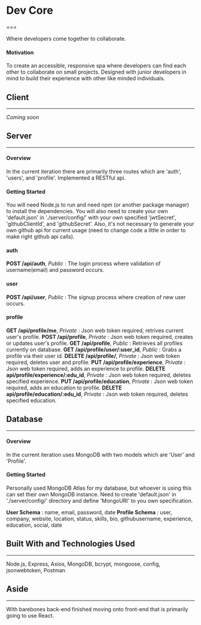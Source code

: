 # Dev Core

===

Where developers come together to collaborate.

#### Motivation

To create an accessible, responsive spa where developers can find each other to collaborate on small projects. Designed with junior developers in mind to build their experience with other like minded individuals.

## Client

---

_Coming soon_

## Server

---

#### Overview

In the current iteration there are primarily three routes which are 'auth', 'users', and 'profile'. Implemented a RESTful api.

#### Getting Started

You will need Node.js to run and need npm (or another package manager) to install the dependencies. You will also need to create your own 'default.json' in './server/config/' with your own specified 'jwtSecret', 'githubClientId', and 'githubSecret'. Also, it's not necessary to generate your own github api for current usage (need to change code a little in order to make right github api calls).

#### auth

**POST /api/auth**, _Public_ : The login process where validation of username(email) and password occurs.

#### user

**POST /api/user**, _Public_ : The signup process where creation of new user occurs.

#### profile

**GET /api/profile/me**, _Private_ : Json web token required, retrives current user's profile.
**POST /api/profile**, _Private_ : Json web token required, creates or updates user's profile.
**GET /api/profile**, _Public_ : Retrieves all profiles currently on database.
**GET /api/profile/user/:user_id**, _Public_ : Grabs a profile via their user id.
**DELETE /api/profile/**, _Private_ : Json web token required, deletes user and profile.
**PUT /api/profile/experience**, _Private_ : Json web token required, adds an experience to profile.
**DELETE api/profile/experience/:edu_id**, _Private_ : Json web token required, deletes specified experience.
**PUT /api/profile/education**, _Private_ : Json web token required, adds an education to profile.
**DELETE api/profile/education/:edu_id**, _Private_ : Json web token required, deletes specified education.

## Database

---

#### Overview

In the current iteration uses MongoDB with two models which are 'User' and 'Profile'.

#### Getting Started

Personally used MongoDB Atlas for my database, but whoever is using this can set their own MongoDB instance. Need to create 'default.json' in './server/config/' directory and define 'MongoURI' to you own specification.

**User Schema** : name, email, password, date
**Profile Schema** : user, company, website, location, status, skills, bio, githubusername, experience, education, social, date

## Built With and Technologies Used

---

Node.js, Express, Axios, MongoDB, bcrypt, mongoose, config, jsonwebtoken, Postman

## Aside

---

With barebones back-end finished moving onto front-end that is primarily going to use React.
